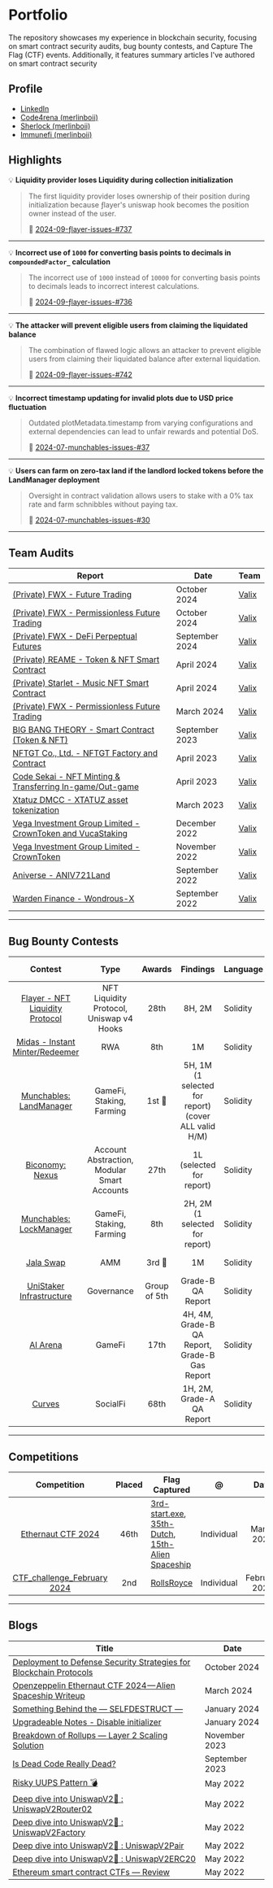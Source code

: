 # Portfolio
The repository showcases my experience in blockchain security, focusing on smart contract security audits, bug bounty contests, and Capture The Flag (CTF) events. Additionally, it features summary articles I've authored on smart contract security

## Profile
* [LinkedIn](https://linkedin.com/in/filmptz)
* [Code4rena (merlinboii)](https://code4rena.com/@merlinboii) 
* [Sherlock (merlinboii)](https://audits.sherlock.xyz/watson/merlinboii)
* [Immunefi (merlinboii)](https://immunefi.com/profile/merlinboii/)

## Highlights

💡 **Liquidity provider loses Liquidity during collection initialization**
> The first liquidity provider loses ownership of their position during initialization because ƒlayer's uniswap hook becomes the position owner instead of the user.
>
> 🔗 [2024-09-ƒlayer-issues-#737](https://github.com/sherlock-audit/2024-08-flayer-judging/issues/737)
---
💡 **Incorrect use of `1000` for converting basis points to decimals in `compoundedFactor_` calculation**
> The incorrect use of `1000` instead of `10000` for converting basis points to decimals leads to incorrect interest calculations.
>
> 🔗 [2024-09-ƒlayer-issues-#736](https://github.com/sherlock-audit/2024-08-flayer-judging/issues/736)
---
💡 **The attacker will prevent eligible users from claiming the liquidated balance**
> The combination of flawed logic allows an attacker to prevent eligible users from claiming their liquidated balance after external liquidation.
>
> 🔗 [2024-09-ƒlayer-issues-#742](https://github.com/sherlock-audit/2024-08-flayer-judging/issues/742)
---
💡 **Incorrect timestamp updating for invalid plots due to USD price fluctuation**
> Outdated plotMetadata.timestamp from varying configurations and external dependencies can lead to unfair rewards and potential DoS.
>
> 🔗 [2024-07-munchables-issues-#37](https://github.com/code-423n4/2024-07-munchables-findings/issues/37)
---
💡 **Users can farm on zero-tax land if the landlord locked tokens before the LandManager deployment**
> Oversight in contract validation allows users to stake with a 0% tax rate and farm schnibbles without paying tax.
>
> 🔗 [2024-07-munchables-issues-#30](https://github.com/code-423n4/2024-07-munchables-findings/issues/30)
---

## Team Audits

| Report                              | Date | Team   |
| ----------------------------------- | --   | ----   |
| [(Private) FWX - Future Trading](https://fwx.finance/)| October 2024 | [Valix](https://github.com/valixconsulting) |
| [(Private) FWX - Permissionless Future Trading](https://fwx.finance/)| October 2024 | [Valix](https://github.com/valixconsulting) |
| [(Private) FWX - DeFi Perpeptual Futures](https://fwx.finance/)| September 2024 | [Valix](https://github.com/valixconsulting) |
| [(Private) REAME - Token & NFT Smart Contract](https://reame.io/)| April 2024 | [Valix](https://github.com/valixconsulting) |
| [(Private) Starlet - Music NFT Smart Contract](https://www.starlet.world/)| April 2024 | [Valix](https://github.com/valixconsulting) |
| [(Private) FWX - Permissionless Future Trading](https://fwx.finance/)| March 2024 | [Valix](https://github.com/valixconsulting) |
| [BIG BANG THEORY - Smart Contract (Token & NFT)](https://github.com/valixconsulting/audit-reports/blob/main/ValixConsulting-Audit-Report-TheBigbangTheory-Final-v1.0.pdf)| September 2023 | [Valix](https://github.com/valixconsulting) |
| [NFTGT Co., Ltd. - NFTGT Factory and Contract](https://github.com/valixconsulting/audit-reports/blob/main/ValixConsulting-Audit-Report-CodeSekai-NFT-Minting-and-Transferring-In-game-Out-game-v1.1.pdf)| April 2023 | [Valix](https://github.com/valixconsulting) |
| [Code Sekai - NFT Minting & Transferring In-game/Out-game](https://github.com/valixconsulting/audit-reports/blob/main/ValixConsulting-Audit-Report-CodeSekai-NFT-Minting-and-Transferring-In-game-Out-game-v1.1.pdf)| April 2023 | [Valix](https://github.com/valixconsulting) |
| [Xtatuz DMCC - XTATUZ asset tokenization](https://github.com/valixconsulting/audit-reports/blob/main/ValixConsulting-Audit-Report-XtatuzDMCC-XTATUZ-Asset-Tokenization-v1.0.pdf)| March 2023 | [Valix](https://github.com/valixconsulting) |
| [Vega Investment Group Limited - CrownToken and VucaStaking](https://github.com/valixconsulting/audit-reports/blob/main/ValixConsulting-Audit-Report-VegaInvestmentGroupLimited-CrownToken-and-VucaStaking-v1.0.pdf)| December 2022 | [Valix](https://github.com/valixconsulting) |
| [Vega Investment Group Limited - CrownToken](https://github.com/valixconsulting/audit-reports/blob/main/ValixConsulting-Audit-Report-VegaInvestmentGroupLimited-CrownToken-v1.0.pdf)| November 2022 | [Valix](https://github.com/valixconsulting) |
| [Aniverse - ANIV721Land](https://github.com/valixconsulting/audit-reports/blob/main/ValixConsulting-Audit-Report-Aniverse-ANIV721Land-v1.0.pdf)| September 2022 | [Valix](https://github.com/valixconsulting) |
| [Warden Finance - Wondrous-X](https://github.com/valixconsulting/audit-reports/blob/main/ValixConsulting-Audit-Report-WardenFinance-Wondrous-X-v1.0.pdf)| September 2022 | [Valix](https://github.com/valixconsulting) |

---

## Bug Bounty Contests

| Contest | Type | Awards | Findings | Language | Date | @ |Platform | Contest Report | My Report |
|:--:|:--:|:--:|:--:| ---- | -------- |:--:|:--:|:--:|:--:|
| [Flayer - NFT Liquidity Protocol](https://audits.sherlock.xyz/contests/468) | NFT Liquidity Protocol, Uniswap v4 Hooks | 28th | 8H, 2M | Solidity | Sep 2024 | Individual | Sherlock | [📑](https://audits.sherlock.xyz/contests/468/report) | [💾](./sherlock/2024-08-flayer.md) |
| [Midas - Instant Minter/Redeemer](https://audits.sherlock.xyz/contests/495) | RWA | 8th | 1M | Solidity | Aug 2024 | Individual | Sherlock | [📑](https://audits.sherlock.xyz/contests/495/report) |[💾](./sherlock/2024-08-midas-minter-redeemer.md)|
| [Munchables: LandManager](https://Code4rena.com/audits/2024-07-munchables) | GameFi, Staking, Farming | 1st 🥇 | 5H, 1M (1 selected for report) (cover ALL valid H/M) | Solidity | July 2024 | Individual | Code4rena | [📑](https://Code4rena.com/reports/2024-07-munchables) |[💾](./code4rena/2024-07-munchables.md)|
| [Biconomy: Nexus](https://codehawks.cyfrin.io/c/2024-07-biconomy) | Account Abstraction, Modular Smart Accounts| 27th | 1L (selected for report) | Solidity | July 2024 | Individual | CodeHawks | [📑](https://codehawks.cyfrin.io/c/2024-07-biconomy/results?lt=contest&sc=reward&sj=reward&page=1&t=report) | [💾](./codeHawks/2024-07-biconomy.md) |
| [Munchables: LockManager](https://Code4rena.com/audits/2024-05-munchables) | GameFi, Staking, Farming | 8th | 2H, 2M (1 selected for report) | Solidity | May 2024 | Individual | Code4rena | [📑](https://Code4rena.com/reports/2024-05-munchables) | [💾](./code4rena/2024-05-munchables.md) |
| [Jala Swap](https://audits.sherlock.xyz/contests/233) | AMM | 3rd 🥉 | 1M | Solidity | Mar 2024 | Individual | Sherlock | [📑](https://audits.sherlock.xyz/contests/233/report) | [💾](./sherlock/2024-02-jala-swap.md) |
| [UniStaker Infrastructure](https://Code4rena.com/audits/2024-02-unistaker-infrastructure) | Governance | Group of 5th | Grade-B QA Report | Solidity | Feb 2024 | Individual | Code4rena | [📑](https://Code4rena.com/reports/2024-02-uniswap-foundation) | [💾](./code4rena/2024-02-uniswap-foundation.md) |
| [AI Arena](https://Code4rena.com/audits/2024-02-ai-arena) | GameFi | 17th | 4H, 4M, Grade-B QA Report, Grade-B Gas Report | Solidity | Feb 2024 | Individual | Code4rena | [📑](https://Code4rena.com/reports/2024-02-ai-arena)| [💾](./code4rena/2024-02-ai-arena.md) |
| [Curves](https://Code4rena.com/audits/2024-01-curves) | SocialFi | 68th | 1H, 2M, Grade-A QA Report | Solidity | Jan 2024 | Individual | Code4rena | [📑](https://Code4rena.com/reports/2024-01-curves) | [💾](./code4rena/2024-01-curves.md) |

---

## Competitions
| Competition | Placed | Flag Captured | @ | Date | Provider |
|:--:|:--:| ---- | -------- |:--:|:--:|
| [Ethernaut CTF 2024](https://ctf.openzeppelin.com/) | 46th | [3rd-start.exe](https://ctf.openzeppelin.com/challenges#start.exe-6), [35th-Dutch](https://ctf.openzeppelin.com/challenges#Dutch-5), [15th-Alien Spaceship](https://ctf.openzeppelin.com/challenges#Alien%20Spaceship-2) | Individual | March 2024 | [OpenZeppelin](https://www.openzeppelin.com/) |
| [CTF_challenge_February 2024](https://github.com/AuditOneCTFs/CTF_challenge_Feb2024) | 2nd | [RollsRoyce](https://github.com/AuditOneCTFs/CTF_challenge_Feb2024/blob/main/RollsRoyce.sol) | Individual | February 2024 | [AuditOne](https://www.auditone.io/) |

---

## Blogs
| Title | Date |
|-------|------|
| [Deployment to Defense Security Strategies for Blockchain Protocols](https://medium.com/valixconsulting/deployment-to-defense-security-strategies-for-blockchain-protocols-8c4c714365a7) | October 2024 |
| [Openzeppelin Ethernaut CTF 2024 — Alien Spaceship Writeup](https://link.medium.com/OVLyVYzB5Hb ) | March 2024 |
| [Something Behind the — SELFDESTRUCT —](https://filmptz.medium.com/something-behind-the-selfdestruct-6ec46e007440) | January 2024 |
| [Upgradeable Notes - Disable initializer](https://x.com/m3rlinbx0/status/1742940872562590079?s=20) | January 2024 |
| [Breakdown of Rollups — Layer 2 Scaling Solution](https://medium.com/valixconsulting/breakdown-of-rollups-layer-2-scaling-solution-afe73ebb0bec) | November 2023 |
| [Is Dead Code Really Dead?](https://medium.com/valixconsulting/is-dead-code-really-dead-3578b36e0a91) | September 2023 |
| [Risky UUPS Pattern 💣](https://filmptz.medium.com/risky-uups-pattern-8ff0fdc424ba) | May 2022 |
| [Deep dive into UniswapV2🦄 : UniswapV2Router02](https://filmptz.medium.com/deep-dive-into-uniswapv2-uniswapv2router02-55b500342295) | May 2022 |
| [Deep dive into UniswapV2🦄 : UniswapV2Factory](https://filmptz.medium.com/deep-dive-into-uniswapv2-uniswapv2factory-620c5950f928) | May 2022 |
| [Deep dive into UniswapV2🦄 : UniswapV2Pair](https://coinsbench.com/deep-dive-into-uniswapv2-uniswapv2pair-e88f0ed3bb6e) | May 2022 |
| [Deep dive into UniswapV2🦄 : UniswapV2ERC20](https://filmptz.medium.com/deep-dive-into-uniswapv2-uniswapv2erc20-ab50dfcccc30) | May 2022 |
| [Ethereum smart contract CTFs — Review](https://coinsbench.com/ethereum-smart-contract-ctfs-review-d7c6da726102) | May 2022 |
